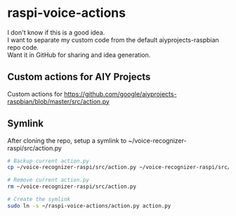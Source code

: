 # raspi-voice-actions
I don't know if this is a good idea.  
I want to separate my custom code from the default aiyprojects-raspbian repo code.  
Want it in GitHub for sharing and idea generation.

## Custom actions for AIY Projects
Custom actions for https://github.com/google/aiyprojects-raspbian/blob/master/src/action.py

## Symlink
After cloning the repo, setup a symlink to ~/voice-recognizer-raspi/src/action.py
```bash
# Backup current action.py
cp ~/voice-recognizer-raspi/src/action.py ~/voice-recognizer-raspi/src/action-backup.py

# Remove current action.py
rm ~/voice-recognizer-raspi/src/action.py

# Create the symlink
sudo ln -s ~/raspi-voice-actions/action.py action.py
```

